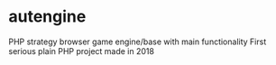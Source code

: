 # autengine
PHP strategy browser game engine/base with main functionality
First serious plain PHP project made in 2018
